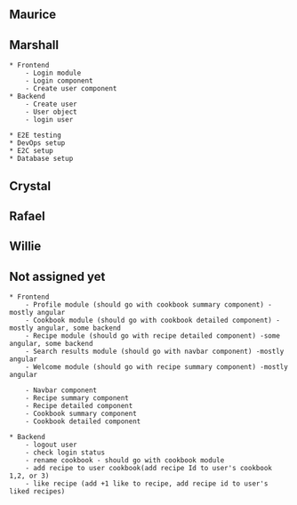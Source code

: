 ## Maurice

## Marshall
	* Frontend
		- Login module
		- Login component
		- Create user component
	* Backend
		- Create user
		- User object 
		- login user
		
	* E2E testing
	* DevOps setup
	* E2C setup
	* Database setup
	

## Crystal

## Rafael

## Willie




## Not assigned yet
	* Frontend
		- Profile module (should go with cookbook summary component) -mostly angular
		- Cookbook module (should go with cookbook detailed component) -mostly angular, some backend
		- Recipe module (should go with recipe detailed component) -some angular, some backend
		- Search results module (should go with navbar component) -mostly angular
		- Welcome module (should go with recipe summary component) -mostly angular
		
		- Navbar component
		- Recipe summary component
		- Recipe detailed component
		- Cookbook summary component
		- Cookbook detailed component
		
	* Backend
		- logout user
		- check login status
		- rename cookbook - should go with cookbook module
		- add recipe to user cookbook(add recipe Id to user's cookbook 1,2, or 3)
		- like recipe (add +1 like to recipe, add recipe id to user's liked recipes)
		
		